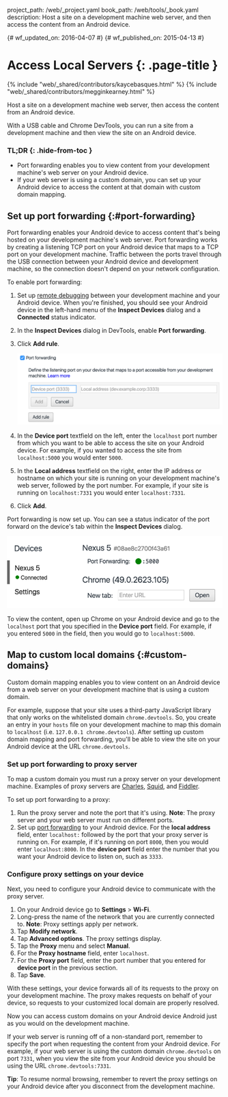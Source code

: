 project_path: /web/_project.yaml
book_path: /web/tools/_book.yaml
description: Host a site on a development machine web server, and then access the content from an Android device.

{# wf_updated_on: 2016-04-07 #}
{# wf_published_on: 2015-04-13 #}

# Access Local Servers {: .page-title }

{% include "web/_shared/contributors/kaycebasques.html" %}
{% include "web/_shared/contributors/megginkearney.html" %}

Host a site on a development machine web server, then 
access the content from an Android device.

With a USB cable and Chrome DevTools, you can run a site from a development
machine and then view the site on an Android device. 


### TL;DR {: .hide-from-toc }
- Port forwarding enables you to view content from your development machine's web server on your Android device.
- If your web server is using a custom domain, you can set up your Android device to access the content at that domain with custom domain mapping.


## Set up port forwarding {:#port-forwarding}

Port forwarding enables your Android device to access content that's being
hosted on your development machine's web server. Port forwarding works by
creating a listening TCP port on your Android device that maps to a TCP port
on your development machine. Traffic between the ports travel through the USB
connection between your Android device and development machine, so
the connection doesn't depend on your network configuration.

To enable port forwarding:

1. Set up [remote debugging](remote-debugging) between your development machine
   and your Android device. When you're finished, you should see your Android
   device in the left-hand menu of the **Inspect Devices** dialog and a 
   **Connected** status indicator. 
1. In the **Inspect Devices** dialog in DevTools, enable **Port forwarding**.
1. Click **Add rule**.

   ![adding a port forwarding rule](imgs/add-rule.png)
1. In the **Device port** textfield on the left, enter the `localhost` port 
   number from which you want to be able to access the site on your Android 
   device. For example, if you wanted to access the site from `localhost:5000` 
   you would enter `5000`.
1. In the **Local address** textfield on the right, enter the IP address or 
   hostname on which your site is running on your development machine's web
   server, followed by the port number. For example, if your site is running 
   on `localhost:7331` you would enter `localhost:7331`. 
1. Click **Add**.

Port forwarding is now set up. You can see a status indicator of the port
forward on the device's tab within the **Inspect Devices** dialog.

![port forwarding status](imgs/port-forwarding-status.png)

To view the content, open up Chrome on your Android device and go to 
the `localhost` port that you specified in the **Device port** field. For 
example, if you entered `5000` in the field, then you would go to 
`localhost:5000`. 

## Map to custom local domains {:#custom-domains}

Custom domain mapping enables you to view content on an Android device
from a web server on your development machine that is using a custom domain.

For example, suppose that your site uses a third-party JavaScript library
that only works on the whitelisted domain `chrome.devtools`. So, you create
an entry in your `hosts` file on your development machine to map this domain 
to `localhost` (i.e. `127.0.0.1 chrome.devtools`). After setting up custom 
domain mapping and port forwarding, you'll be able to view the site on your
Android device at the URL `chrome.devtools`. 

### Set up port forwarding to proxy server

To map a custom domain you must run a proxy server on your development 
machine. Examples of proxy servers are [Charles][charles], [Squid][squid], 
and [Fiddler][fiddler].

To set up port forwarding to a proxy:

1. Run the proxy server and note the port that it's using. **Note**: The 
   proxy server and your web server must run on different ports. 
1. Set up [port forwarding](#port-forwarding) to your Android device. For the
   **local address** field, enter `localhost:` followed by the port that your
   proxy server is running on. For example, if it's running on port `8000`,
   then you would enter `localhost:8000`. In the **device port** field enter 
   the number that you want your Android device to listen on, such as `3333`.

[charles]: http://www.charlesproxy.com/
[squid]: http://www.squid-cache.org/
[fiddler]: http://www.telerik.com/fiddler

### Configure proxy settings on your device

Next, you need to configure your Android device to communicate with the 
proxy server. 

1. On your Android device go to **Settings** > **Wi-Fi**.
1. Long-press the name of the network that you are currently connected to. 
   **Note**: Proxy settings apply per network.
3. Tap **Modify network**.
4. Tap **Advanced options**. The proxy settings display. 
5. Tap the **Proxy** menu and select **Manual**.
6. For the **Proxy hostname** field, enter `localhost`.
7. For the **Proxy port** field, enter the port number that you entered for
   **device port** in the previous section. 
8. Tap **Save**.

With these settings, your device forwards all of its requests to the proxy on 
your development machine. The proxy makes requests on behalf of your device, 
so requests to your customized local domain are properly resolved.

Now you can access custom domains on your Android device Android just as you 
would on the development machine. 

If your web server is running off of a non-standard port,
remember to specify the port when requesting the content from your Android
device. For example, if your web server is using the custom domain 
`chrome.devtools` on port `7331`, when you view the site from your Android
device you should be using the URL `chrome.devtools:7331`. 

**Tip**: To resume normal browsing, remember to revert the proxy settings on 
your Android device after you disconnect from the development machine.
